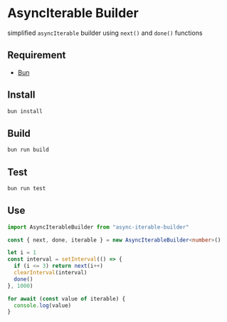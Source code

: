 # AsyncIterable Builder

simplified `asyncIterable` builder using `next()` and `done()` functions

## Requirement

* [Bun](https://bun.sh/)

## Install

```bash
bun install
```

## Build

```bash
bun run build
```

## Test

```bash
bun run test
```

## Use

```typescript
import AsyncIterableBuilder from "async-iterable-builder"

const { next, done, iterable } = new AsyncIterableBuilder<number>()

let i = 1
const interval = setInterval(() => {
  if (i <= 3) return next(i++)
  clearInterval(interval)
  done()
}, 1000)

for await (const value of iterable) {
  console.log(value)
}
```